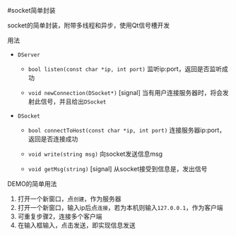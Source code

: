 #socket简单封装

socket的简单封装，附带多线程和异步，使用Qt信号槽开发

用法

-   `DServer`

    -   `bool listen(const char *ip, int port)`
        监听ip:port，返回是否监听成功

    -   `void newConnection(DSocket*)` [signal]
        当有用户连接服务器时，将会发射此信号，并且给出`DSocket`

-   `DSocket`

    -   `bool connectToHost(const char *ip, int port)`
        连接服务器ip:port，返回是否连接成功

    -   `void write(string msg)`
        向socket发送信息msg

    -   `void getMsg(string)` [signal]
        从socket接受到信息是，发出信号

DEMO的简单用法
1.  打开一个新窗口，点`创建`，作为服务器
2.  打开一个新窗口，输入ip后点`连接`，若为本机则输入`127.0.0.1`，作为客户端
3.  可重复步骤2，连接多个客户端
4.  在输入框输入，点击发送，即实现信息发送

